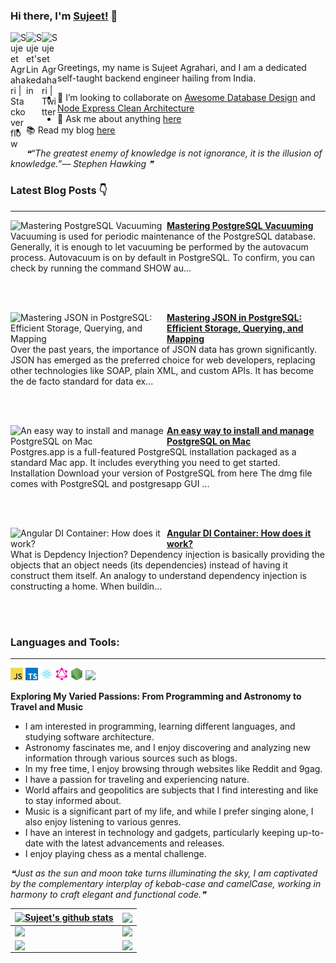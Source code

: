 ### Hi there, I'm [Sujeet!](https://sujeet-agrahari.github.io) 👋

<a href="https://stackoverflow.com/users/9266709/8biticon">
  <img align="left" alt="Sujeet Agrahari | Stackoverflow" width="25px" src="https://raw.githubusercontent.com/sujeet-agrahari/sujeet-agrahari/f0ed6f40199661d7f7c28092048f09ffea51971e/assets/stackoverflow.svg" />
</a>
<a href="https://www.linkedin.com/in/sujeet-agrahari/">
  <img align="left" alt="Sujeet's Linkedin" width="25px" src="https://raw.githubusercontent.com/sujeet-agrahari/sujeet-agrahari/75525ebae050d9008020a955d02912e7edcc3af3/assets/linkedin.svg" />
</a>
<a href="https://twitter.com/SujeetAgrahari_">
  <img align="left" alt="Sujeet Agrahari | Twitter" width="25px" src="https://raw.githubusercontent.com/anuraghazra/anuraghazra/master/assets/twitter.svg" />
</a>

<br />
<br />

Greetings, my name is Sujeet Agrahari, and I am a dedicated self-taught backend engineer hailing from India.

- 👯 I’m looking to collaborate on [Awesome Database Design](https://github.com/sujeet-agrahari/awesome-database-design) and [Node Express Clean Architecture](https://github.com/sujeet-agrahari/node-express-clean-architecture)
- 💬 Ask me about anything [here](https://github.com/sujeet-agrahari/sujeet-agrahari/issues)
- 📚 Read my blog [here](https://sujeet-agrahari.hashnode.dev/)

<!--STARTS_HERE_QUOTE_README-->
<i>❝“The greatest enemy of knowledge is not ignorance, it is the illusion of knowledge.”— Stephen Hawking   ❞</i>
<!--ENDS_HERE_QUOTE_README-->

### Latest Blog Posts 👇

---

<!-- HASHNODE_BLOG:START -->
<p align="left">
<a href="https://sujeet-agrahari.hashnode.dev//mastering-postgresql-vacuuming" title="Mastering PostgreSQL Vacuuming"><img src="https://cdn.hashnode.com/res/hashnode/image/stock/unsplash/_gOVBtmpkks/upload/0d9b1ebab2c8ef67c56dd5cefc860bd3.jpeg" alt="Mastering PostgreSQL Vacuuming" width="250px" align="left" /></a>
<a href="https://sujeet-agrahari.hashnode.dev//mastering-postgresql-vacuuming" title="Mastering PostgreSQL Vacuuming"><strong>Mastering PostgreSQL Vacuuming</strong></a>
<br/> Vacuuming is used for periodic maintenance of the PostgreSQL database.
Generally, it is enough to let vacuuming be performed by the autovacum process.
Autovacuum is on by default in PostgreSQL. To confirm, you can check by running the command SHOW au... </p> <br/> <br/>
<p align="left">
<a href="https://sujeet-agrahari.hashnode.dev//mastering-json-in-postgresql-efficient-storage-querying-and-mapping" title="Mastering JSON in PostgreSQL: Efficient Storage, Querying, and Mapping"><img src="https://cdn.hashnode.com/res/hashnode/image/stock/unsplash/98o9htjuih0/upload/5bf6853d8bc0a7ce4c433b8a09dd45aa.jpeg" alt="Mastering JSON in PostgreSQL: Efficient Storage, Querying, and Mapping" width="250px" align="left" /></a>
<a href="https://sujeet-agrahari.hashnode.dev//mastering-json-in-postgresql-efficient-storage-querying-and-mapping" title="Mastering JSON in PostgreSQL: Efficient Storage, Querying, and Mapping"><strong>Mastering JSON in PostgreSQL: Efficient Storage, Querying, and Mapping</strong></a>
<br/> Over the past years, the importance of JSON data has grown significantly. JSON has emerged as the preferred choice for web developers, replacing other technologies like SOAP, plain XML, and custom APIs. It has become the de facto standard for data ex... </p> <br/> <br/>
<p align="left">
<a href="https://sujeet-agrahari.hashnode.dev//an-easy-way-to-install-and-manage-postgresql-on-mac" title="An easy way to install and manage PostgreSQL on Mac"><img src="https://cdn.hashnode.com/res/hashnode/image/stock/unsplash/7FrRrNXPaLE/upload/b908892a4b0e734dc9b42a23dd53de0b.jpeg" alt="An easy way to install and manage PostgreSQL on Mac" width="250px" align="left" /></a>
<a href="https://sujeet-agrahari.hashnode.dev//an-easy-way-to-install-and-manage-postgresql-on-mac" title="An easy way to install and manage PostgreSQL on Mac"><strong>An easy way to install and manage PostgreSQL on Mac</strong></a>
<br/> Postgres.app is a full-featured PostgreSQL installation packaged as a standard Mac app. It includes everything you need to get started.
Installation
Download your version of PostgreSQL from here
The dmg file comes with PostgreSQL and postgresapp GUI ... </p> <br/> <br/>
<p align="left">
<a href="https://sujeet-agrahari.hashnode.dev//angular-di-container-how-does-it-work" title="Angular DI Container: How does it work?"><img src="https://cdn.hashnode.com/res/hashnode/image/stock/unsplash/91AQt9p4Mo8/upload/4ecee1ad59d7848b704c542cf26bc477.jpeg" alt="Angular DI Container: How does it work?" width="250px" align="left" /></a>
<a href="https://sujeet-agrahari.hashnode.dev//angular-di-container-how-does-it-work" title="Angular DI Container: How does it work?"><strong>Angular DI Container: How does it work?</strong></a>
<br/> What is Depdency Injection?
Dependency injection is basically providing the objects that an object needs (its dependencies) instead of having it construct them itself.
An analogy to understand dependency injection is constructing a home. When buildin... </p> <br/> <br/>
<!-- HASHNODE_BLOG:END -->

### Languages and Tools:

---

<code><img height="20" src="https://raw.githubusercontent.com/github/explore/80688e429a7d4ef2fca1e82350fe8e3517d3494d/topics/javascript/javascript.png"></code>
<code><img height="20" src="https://raw.githubusercontent.com/github/explore/80688e429a7d4ef2fca1e82350fe8e3517d3494d/topics/typescript/typescript.png"></code>
<code><img height="20" src="https://raw.githubusercontent.com/github/explore/80688e429a7d4ef2fca1e82350fe8e3517d3494d/topics/react/react.png"></code>
<code><img height="20" src="https://raw.githubusercontent.com/github/explore/5c058a388828bb5fde0bcafd4bc867b5bb3f26f3/topics/graphql/graphql.png"></code>
<code><img height="20" src="https://raw.githubusercontent.com/github/explore/80688e429a7d4ef2fca1e82350fe8e3517d3494d/topics/nodejs/nodejs.png"></code>
<code><img height="20" src="https://user-images.githubusercontent.com/22151975/130183536-1b24a4b5-ac45-43a7-b622-332e7ae9bff6.png"></code>

**Exploring My Varied Passions: From Programming and Astronomy to Travel and Music**

- I am interested in programming, learning different languages, and studying software architecture.
- Astronomy fascinates me, and I enjoy discovering and analyzing new information through various sources such as blogs.
- In my free time, I enjoy browsing through websites like Reddit and 9gag.
- I have a passion for traveling and experiencing nature.
- World affairs and geopolitics are subjects that I find interesting and like to stay informed about.
- Music is a significant part of my life, and while I prefer singing alone, I also enjoy listening to various genres.
- I have an interest in technology and gadgets, particularly keeping up-to-date with the latest advancements and releases.
- I enjoy playing chess as a mental challenge.

<i>❝Just as the sun and moon take turns illuminating the sky, I am captivated by the complementary interplay of kebab-case and camelCase, working in harmony to craft elegant and functional code.❞</i>

| <a href="https://github.com/sujeet-agrahari/github-readme-stats"><img align="center" src="https://github-readme-stats.vercel.app/api?username=sujeet-agrahari&show_icons=true&include_all_commits=true&theme=buefy&hide_border=true" alt="Sujeet's github stats" /></a> | <a href="https://github.com/sujeet-agrahari/github-readme-stats"><img align="center" src="https://github-readme-stats.vercel.app/api/top-langs/?username=sujeet-agrahari&layout=compact&theme=buefy&hide_border=true" /></a> |
| --- | --- |
| <a href="https://github.com/sujeet-agrahari/node-express-clean-architecture"><img align="left" src="https://github-readme-stats.vercel.app/api/pin/?username=sujeet-agrahari&repo=node-express-clean-architecture&title_color=fff&icon_color=79ff97&text_color=9f9f9f&bg_color=151515" /></a> | <a href="https://github.com/sujeet-agrahari/awesome-database-design"><img align="left" src="https://github-readme-stats.vercel.app/api/pin/?username=sujeet-agrahari&repo=awesome-database-design&title_color=fff&icon_color=79ff97&text_color=9f9f9f&bg_color=151515" /></a> |
| <a href="https://github.com/sujeet-agrahari/quick-links"><img align="left" src="https://github-readme-stats.vercel.app/api/pin/?username=sujeet-agrahari&repo=quick-links&title_color=fff&icon_color=79ff97&text_color=9f9f9f&bg_color=151515" /></a> | <a href="https://sujeet-agrahari.github.io"><img align="left" src="https://github-readme-stats.vercel.app/api/pin/?username=sujeet-agrahari&repo=sujeet-agrahari.github.io&title_color=fff&icon_color=79ff97&text_color=9f9f9f&bg_color=151515" /></a> |



